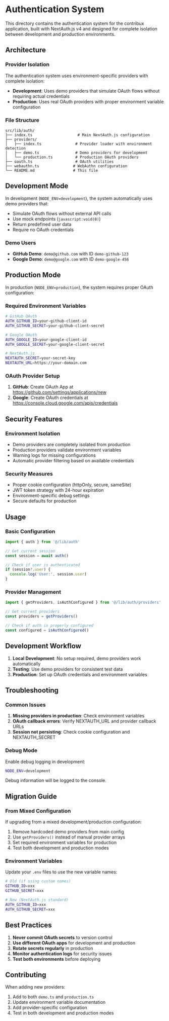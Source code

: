 # Authentication System

This directory contains the authentication system for the contribux application, built with NextAuth.js v4 and designed for complete isolation between development and production environments.

## Architecture

### Provider Isolation

The authentication system uses environment-specific providers with complete isolation:

- **Development**: Uses demo providers that simulate OAuth flows without requiring actual credentials
- **Production**: Uses real OAuth providers with proper environment variable configuration

### File Structure

```
src/lib/auth/
├── index.ts                    # Main NextAuth.js configuration
├── providers/
│   ├── index.ts               # Provider loader with environment detection
│   ├── demo.ts                # Demo providers for development
│   └── production.ts          # Production OAuth providers
├── oauth.ts                   # OAuth utilities
├── webauthn.ts               # WebAuthn configuration
└── README.md                 # This file
```

## Development Mode

In development (`NODE_ENV=development`), the system automatically uses demo providers that:

- Simulate OAuth flows without external API calls
- Use mock endpoints (`javascript:void(0)`)
- Return predefined user data
- Require no OAuth credentials

### Demo Users

- **GitHub Demo**: `demo@github.com` with ID `demo-github-123`
- **Google Demo**: `demo@google.com` with ID `demo-google-456`

## Production Mode

In production (`NODE_ENV=production`), the system requires proper OAuth configuration:

### Required Environment Variables

```bash
# GitHub OAuth
AUTH_GITHUB_ID=your-github-client-id
AUTH_GITHUB_SECRET=your-github-client-secret

# Google OAuth
AUTH_GOOGLE_ID=your-google-client-id
AUTH_GOOGLE_SECRET=your-google-client-secret

# NextAuth.js
NEXTAUTH_SECRET=your-secret-key
NEXTAUTH_URL=https://your-domain.com
```

### OAuth Provider Setup

1. **GitHub**: Create OAuth App at https://github.com/settings/applications/new
2. **Google**: Create OAuth credentials at https://console.cloud.google.com/apis/credentials

## Security Features

### Environment Isolation

- Demo providers are completely isolated from production
- Production providers validate environment variables
- Warning logs for missing configurations
- Automatic provider filtering based on available credentials

### Security Measures

- Proper cookie configuration (httpOnly, secure, sameSite)
- JWT token strategy with 24-hour expiration
- Environment-specific debug settings
- Secure defaults for production

## Usage

### Basic Configuration

```typescript
import { auth } from '@/lib/auth'

// Get current session
const session = await auth()

// Check if user is authenticated
if (session?.user) {
  console.log('User:', session.user)
}
```

### Provider Management

```typescript
import { getProviders, isAuthConfigured } from '@/lib/auth/providers'

// Get current providers
const providers = getProviders()

// Check if auth is properly configured
const configured = isAuthConfigured()
```

## Development Workflow

1. **Local Development**: No setup required, demo providers work automatically
2. **Testing**: Use demo providers for consistent test data
3. **Production**: Set up OAuth credentials and environment variables

## Troubleshooting

### Common Issues

1. **Missing providers in production**: Check environment variables
2. **OAuth callback errors**: Verify NEXTAUTH_URL and provider callback URLs
3. **Session not persisting**: Check cookie configuration and NEXTAUTH_SECRET

### Debug Mode

Enable debug logging in development:

```bash
NODE_ENV=development
```

Debug information will be logged to the console.

## Migration Guide

### From Mixed Configuration

If upgrading from a mixed development/production configuration:

1. Remove hardcoded demo providers from main config
2. Use `getProviders()` instead of manual provider arrays
3. Set required environment variables for production
4. Test both development and production modes

### Environment Variables

Update your `.env` files to use the new variable names:

```bash
# Old (if using custom names)
GITHUB_ID=xxx
GITHUB_SECRET=xxx

# New (NextAuth.js standard)
AUTH_GITHUB_ID=xxx
AUTH_GITHUB_SECRET=xxx
```

## Best Practices

1. **Never commit OAuth secrets** to version control
2. **Use different OAuth apps** for development and production
3. **Rotate secrets regularly** in production
4. **Monitor authentication logs** for security issues
5. **Test both environments** before deploying

## Contributing

When adding new providers:

1. Add to both `demo.ts` and `production.ts`
2. Update environment variable documentation
3. Add provider-specific configuration
4. Test in both development and production modes
